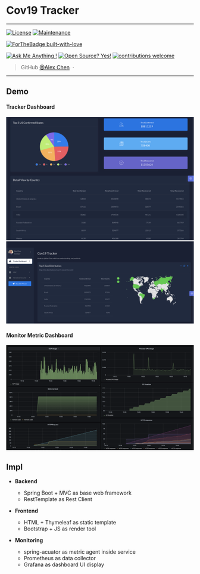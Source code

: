 # Cov19 Tracker
---
[![License](https://img.shields.io/badge/License-Apache%202.0-blue.svg)](https://opensource.org/licenses/Apache-2.0)
[![Maintenance](https://img.shields.io/badge/Maintained%3F-yes-green.svg)](https://GitHub.com/Naereen/StrapDown.js/graphs/commit-activity)

[![ForTheBadge built-with-love](http://ForTheBadge.com/images/badges/built-with-love.svg)](https://GitHub.com/Naereen/)


[![Ask Me Anything !](https://img.shields.io/badge/Ask%20me-anything-1abc9c.svg)](https://GitHub.com/Naereen/ama)
[![Open Source? Yes!](https://badgen.net/badge/Open%20Source%20%3F/Yes%21/blue?icon=github)](https://github.com/Naereen/badges/)
[![contributions welcome](https://img.shields.io/badge/contributions-welcome-brightgreen.svg?style=flat)](https://github.com/dwyl/esta/issues)


> GitHub [@Alex Chen](https://github.com/chen-star) &nbsp;&middot;&nbsp;

---



## Demo

#### Tracker Dashboard
![](./src/main/resources/static/img/img1.png)
![](./src/main/resources/static/img/img2.png)

#### Monitor Metric Dashboard
![](./src/main/resources/static/img/img3.png)




## Impl

* **Backend**

	- Spring Boot + MVC as base web framework
	- RestTemplate as Rest Client

* **Frontend**

	- HTML + Thymeleaf as static template
	- Bootstrap + JS as render tool

* **Monitoring**

	- spring-acuator as metric agent inside service
	- Prometheus as data collector
	- Grafana as dashboard UI display
